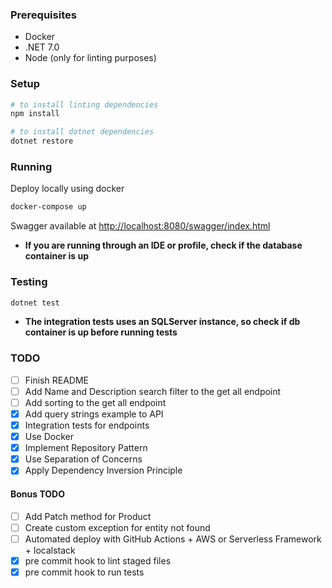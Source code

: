 ### Prerequisites
- Docker
- .NET 7.0
- Node (only for linting purposes)
### Setup
```sh
# to install linting dependencies
npm install

# to install dotnet dependencies
dotnet restore
```

### Running
Deploy locally using docker
```sh
docker-compose up
```
Swagger available at [http://localhost:8080/swagger/index.html](http://localhost:8080/swagger/index.html)

- **If you are running through an IDE or profile, check if the database container is up** 

### Testing
```sh
dotnet test
```
- **The integration tests uses an SQLServer instance, so check if db container is up before running tests**

### TODO
- [ ] Finish README 
- [ ] Add Name and Description search filter to the get all endpoint
- [ ] Add sorting to the get all endpoint
- [x] Add query strings example to API
- [x] Integration tests for endpoints
- [x] Use Docker
- [x] Implement Repository Pattern
- [x] Use Separation of Concerns
- [x] Apply Dependency Inversion Principle

#### Bonus TODO
- [ ] Add Patch method for Product
- [ ] Create custom exception for entity not found
- [ ] Automated deploy with GitHub Actions + AWS or Serverless Framework + localstack
- [x] pre commit hook to lint staged files
- [x] pre commit hook to run tests